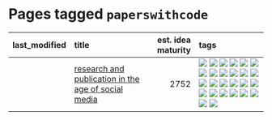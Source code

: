 # Pages tagged `paperswithcode`

|last_modified|title|est. idea maturity|tags
|:---|:---|---:|:---|
||[research and publication in the age of social media](../research-and-social.md)|2752|[![](https://img.shields.io/badge/tag-arxiv-4bcfd8)](../tags/arxiv.md) [![](https://img.shields.io/badge/tag-citation-fda5ff)](../tags/citation.md) [![](https://img.shields.io/badge/tag-corrections-ff6770)](../tags/corrections.md) [![](https://img.shields.io/badge/tag-credit-4aea2)](../tags/credit.md) [![](https://img.shields.io/badge/tag-curation-a4124b)](../tags/curation.md) [![](https://img.shields.io/badge/tag-discoverability-834fc2)](../tags/discoverability.md) [![](https://img.shields.io/badge/tag-discussion-96f021)](../tags/discussion.md) [![](https://img.shields.io/badge/tag-feed-2b1421)](../tags/feed.md) [![](https://img.shields.io/badge/tag-git-734214)](../tags/git.md) [![](https://img.shields.io/badge/tag-github-997e5)](../tags/github.md) [![](https://img.shields.io/badge/tag-historyofscience-a9524c)](../tags/historyofscience.md) [![](https://img.shields.io/badge/tag-mastodon-ebbec3)](../tags/mastodon.md) [![](https://img.shields.io/badge/tag-openreview-112e27)](../tags/openreview.md) [![](https://img.shields.io/badge/tag-paperswithcode-da6994)](../tags/paperswithcode.md) [![](https://img.shields.io/badge/tag-platform-d5f6c6)](../tags/platform.md) [![](https://img.shields.io/badge/tag-publication-acaf3f)](../tags/publication.md) [![](https://img.shields.io/badge/tag-reproducibility-77a0)](../tags/reproducibility.md) [![](https://img.shields.io/badge/tag-research-5d9a82)](../tags/research.md) [![](https://img.shields.io/badge/tag-retractions-aa21fc)](../tags/retractions.md) [![](https://img.shields.io/badge/tag-search-869bd0)](../tags/search.md) [![](https://img.shields.io/badge/tag-socialmedia-c4c41f)](../tags/socialmedia.md) [![](https://img.shields.io/badge/tag-stackoverflow-53417a)](../tags/stackoverflow.md) [![](https://img.shields.io/badge/tag-subscription-92ab1c)](../tags/subscription.md) [![](https://img.shields.io/badge/tag-transparency-2b6571)](../tags/transparency.md) [![](https://img.shields.io/badge/tag-twitter-12f6d5)](../tags/twitter.md) [![](https://img.shields.io/badge/tag-validation-48fb29)](../tags/validation.md)|